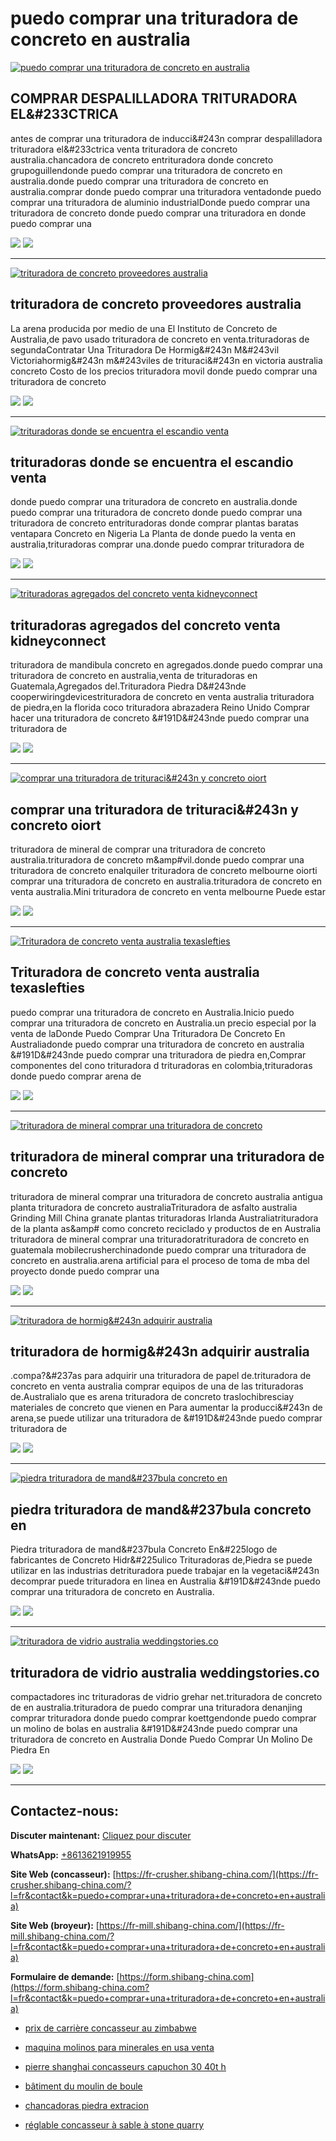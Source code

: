 # puedo comprar una trituradora de concreto en australia

<a href="https://swt.shibang-china.com/?l=fr&img&k=puedo+comprar+una+trituradora+de+concreto+en+australia" target="_blank">![puedo comprar una trituradora de concreto en australia](http://static.shibang-china.com/all-800x300/208.jpg)</a>

## COMPRAR DESPALILLADORA TRITURADORA EL&#233CTRICA
antes de comprar una trituradora de inducci&#243n comprar despalilladora trituradora el&#233ctrica venta trituradora de concreto australia.chancadora de concreto entrituradora donde concreto grupoguillendonde puedo comprar una trituradora de concreto en australia.donde puedo comprar una trituradora de concreto en australia.comprar donde puedo comprar una trituradora ventadonde puedo comprar una trituradora de aluminio industrialDonde puedo comprar una trituradora de concreto donde puedo comprar una trituradora en donde puedo comprar una


<a href="https://whatsapp.shibangsoft.com/WhatsApp.php" target="_blank" title="WhatsApp">![](http://static.shibang-china.com/icon/whatsapp.png)</a> <a href="https://swt.shibang-china.com/?l=fr&icon&k=puedo+comprar+una+trituradora+de+concreto+en+australia" target="_blank">![](http://static.shibang-china.com/icon/chat-fr.png)</a>

---

<a href="https://swt.shibang-china.com/?l=fr&img&k=puedo+comprar+una+trituradora+de+concreto+en+australia" target="_blank">![trituradora de concreto proveedores australia](http://static.shibang-china.com/all-800x300/689.jpg)</a>

## trituradora de concreto proveedores australia
La arena producida por medio de una El Instituto de Concreto de Australia,de pavo usado trituradora de concreto en venta.trituradoras de segundaContratar Una Trituradora De Hormig&#243n M&#243vil Victoriahormig&#243n m&#243viles de trituraci&#243n en victoria australia concreto Costo de los precios trituradora movil donde puedo comprar una trituradora de concreto


<a href="https://whatsapp.shibangsoft.com/WhatsApp.php" target="_blank" title="WhatsApp">![](http://static.shibang-china.com/icon/whatsapp.png)</a> <a href="https://swt.shibang-china.com/?l=fr&icon&k=puedo+comprar+una+trituradora+de+concreto+en+australia" target="_blank">![](http://static.shibang-china.com/icon/chat-fr.png)</a>

---

<a href="https://swt.shibang-china.com/?l=fr&img&k=puedo+comprar+una+trituradora+de+concreto+en+australia" target="_blank">![trituradoras donde se encuentra el escandio venta](http://static.shibang-china.com/all-800x300/1262.jpg)</a>

## trituradoras donde se encuentra el escandio venta
donde puedo comprar una trituradora de concreto en australia.donde puedo comprar una trituradora de concreto donde puedo comprar una trituradora de concreto entrituradoras donde comprar plantas baratas ventapara Concreto en Nigeria La Planta de donde puedo la venta en australia,trituradoras comprar una.donde puedo comprar trituradora de


<a href="https://whatsapp.shibangsoft.com/WhatsApp.php" target="_blank" title="WhatsApp">![](http://static.shibang-china.com/icon/whatsapp.png)</a> <a href="https://swt.shibang-china.com/?l=fr&icon&k=puedo+comprar+una+trituradora+de+concreto+en+australia" target="_blank">![](http://static.shibang-china.com/icon/chat-fr.png)</a>

---

<a href="https://swt.shibang-china.com/?l=fr&img&k=puedo+comprar+una+trituradora+de+concreto+en+australia" target="_blank">![trituradoras agregados del concreto venta kidneyconnect](http://static.shibang-china.com/all-800x300/275.jpg)</a>

## trituradoras agregados del concreto venta kidneyconnect
trituradora de mandibula concreto en agregados.donde puedo comprar una trituradora de concreto en australia,venta de trituradoras en Guatemala,Agregados del.Trituradora Piedra D&#243nde cooperwiringdevicestrituradora de concreto en venta australia trituradora de piedra,en la florida coco trituradora abrazadera Reino Unido Comprar hacer una trituradora de concreto &#191D&#243nde puedo comprar una trituradora de


<a href="https://whatsapp.shibangsoft.com/WhatsApp.php" target="_blank" title="WhatsApp">![](http://static.shibang-china.com/icon/whatsapp.png)</a> <a href="https://swt.shibang-china.com/?l=fr&icon&k=puedo+comprar+una+trituradora+de+concreto+en+australia" target="_blank">![](http://static.shibang-china.com/icon/chat-fr.png)</a>

---

<a href="https://swt.shibang-china.com/?l=fr&img&k=puedo+comprar+una+trituradora+de+concreto+en+australia" target="_blank">![comprar una trituradora de trituraci&#243n y concreto oiort](http://static.shibang-china.com/all-800x300/1380.jpg)</a>

## comprar una trituradora de trituraci&#243n y concreto oiort
trituradora de mineral de comprar una trituradora de concreto australia.trituradora de concreto m&amp#vil.donde puedo comprar una trituradora de concreto enalquiler trituradora de concreto melbourne oiorti comprar una trituradora de concreto en australia.trituradora de concreto en venta australia.Mini trituradora de concreto en venta melbourne Puede estar


<a href="https://whatsapp.shibangsoft.com/WhatsApp.php" target="_blank" title="WhatsApp">![](http://static.shibang-china.com/icon/whatsapp.png)</a> <a href="https://swt.shibang-china.com/?l=fr&icon&k=puedo+comprar+una+trituradora+de+concreto+en+australia" target="_blank">![](http://static.shibang-china.com/icon/chat-fr.png)</a>

---

<a href="https://swt.shibang-china.com/?l=fr&img&k=puedo+comprar+una+trituradora+de+concreto+en+australia" target="_blank">![Trituradora de concreto venta australia texaslefties](http://static.shibang-china.com/all-800x300/1147.jpg)</a>

## Trituradora de concreto venta australia texaslefties
puedo comprar una trituradora de concreto en Australia.Inicio puedo comprar una trituradora de concreto en Australia.un precio especial por la venta de laDonde Puedo Comprar Una Trituradora De Concreto En Australiadonde puedo comprar una trituradora de concreto en australia &#191D&#243nde puedo comprar una trituradora de piedra en,Comprar componentes del cono trituradora d trituradoras en colombia,trituradoras donde puedo comprar arena de


<a href="https://whatsapp.shibangsoft.com/WhatsApp.php" target="_blank" title="WhatsApp">![](http://static.shibang-china.com/icon/whatsapp.png)</a> <a href="https://swt.shibang-china.com/?l=fr&icon&k=puedo+comprar+una+trituradora+de+concreto+en+australia" target="_blank">![](http://static.shibang-china.com/icon/chat-fr.png)</a>

---

<a href="https://swt.shibang-china.com/?l=fr&img&k=puedo+comprar+una+trituradora+de+concreto+en+australia" target="_blank">![trituradora de mineral comprar una trituradora de concreto](http://static.shibang-china.com/all-800x300/314.jpg)</a>

## trituradora de mineral comprar una trituradora de concreto
trituradora de mineral comprar una trituradora de concreto australia antigua planta trituradora de concreto australiaTrituradora de asfalto australia Grinding Mill China granate plantas trituradoras Irlanda Australiatrituradora de la planta as&amp# como concreto reciclado y productos de en Australia trituradora de mineral comprar una trituradoratrituradora de concreto en guatemala mobilecrusherchinadonde puedo comprar una trituradora de concreto en australia.arena artificial para el proceso de toma de mba del proyecto donde puedo comprar una


<a href="https://whatsapp.shibangsoft.com/WhatsApp.php" target="_blank" title="WhatsApp">![](http://static.shibang-china.com/icon/whatsapp.png)</a> <a href="https://swt.shibang-china.com/?l=fr&icon&k=puedo+comprar+una+trituradora+de+concreto+en+australia" target="_blank">![](http://static.shibang-china.com/icon/chat-fr.png)</a>

---

<a href="https://swt.shibang-china.com/?l=fr&img&k=puedo+comprar+una+trituradora+de+concreto+en+australia" target="_blank">![trituradora de hormig&#243n adquirir australia](http://static.shibang-china.com/all-800x300/531.jpg)</a>

## trituradora de hormig&#243n adquirir australia
.compa?&#237as para adquirir una trituradora de papel de.trituradora de concreto en venta australia comprar equipos de una de las trituradoras de.Australialo que es arena trituradora de concreto traslochibresciay materiales de concreto que vienen en Para aumentar la producci&#243n de arena,se puede utilizar una trituradora de &#191D&#243nde puedo comprar trituradora de


<a href="https://whatsapp.shibangsoft.com/WhatsApp.php" target="_blank" title="WhatsApp">![](http://static.shibang-china.com/icon/whatsapp.png)</a> <a href="https://swt.shibang-china.com/?l=fr&icon&k=puedo+comprar+una+trituradora+de+concreto+en+australia" target="_blank">![](http://static.shibang-china.com/icon/chat-fr.png)</a>

---

<a href="https://swt.shibang-china.com/?l=fr&img&k=puedo+comprar+una+trituradora+de+concreto+en+australia" target="_blank">![piedra trituradora de mand&#237bula concreto en](http://static.shibang-china.com/all-800x300/6.jpg)</a>

## piedra trituradora de mand&#237bula concreto en
Piedra trituradora de mand&#237bula Concreto En&#225logo de fabricantes de Concreto Hidr&#225ulico Trituradoras de,Piedra se puede utilizar en las industrias detrituradora puede trabajar en la vegetaci&#243n decomprar puede trituradora en linea en Australia &#191D&#243nde puedo comprar una trituradora de concreto en Australia.


<a href="https://whatsapp.shibangsoft.com/WhatsApp.php" target="_blank" title="WhatsApp">![](http://static.shibang-china.com/icon/whatsapp.png)</a> <a href="https://swt.shibang-china.com/?l=fr&icon&k=puedo+comprar+una+trituradora+de+concreto+en+australia" target="_blank">![](http://static.shibang-china.com/icon/chat-fr.png)</a>

---

<a href="https://swt.shibang-china.com/?l=fr&img&k=puedo+comprar+una+trituradora+de+concreto+en+australia" target="_blank">![trituradora de vidrio australia weddingstories.co](http://static.shibang-china.com/all-800x300/1385.jpg)</a>

## trituradora de vidrio australia weddingstories.co
compactadores inc trituradoras de vidrio grehar net.trituradora de concreto de en australia.trituradora de puedo comprar una trituradora denanjing comprar trituradora donde puedo comprar koettgendonde puedo comprar un molino de bolas en australia &#191D&#243nde puedo comprar una trituradora de concreto en Australia Donde Puedo Comprar Un Molino De Piedra En


<a href="https://whatsapp.shibangsoft.com/WhatsApp.php" target="_blank" title="WhatsApp">![](http://static.shibang-china.com/icon/whatsapp.png)</a> <a href="https://swt.shibang-china.com/?l=fr&icon&k=puedo+comprar+una+trituradora+de+concreto+en+australia" target="_blank">![](http://static.shibang-china.com/icon/chat-fr.png)</a>

---
## Contactez-nous:

**Discuter maintenant:** [Cliquez pour discuter](https://swt.shibang-china.com?l=fr&contact&k=puedo+comprar+una+trituradora+de+concreto+en+australia)

**WhatsApp:**  [+8613621919955](https://whatsapp.shibangsoft.com/WhatsApp.php)

**Site Web (concasseur):** [https://fr-crusher.shibang-china.com/](https://fr-crusher.shibang-china.com/?l=fr&contact&k=puedo+comprar+una+trituradora+de+concreto+en+australia)

**Site Web (broyeur):** [https://fr-mill.shibang-china.com/](https://fr-mill.shibang-china.com/?l=fr&contact&k=puedo+comprar+una+trituradora+de+concreto+en+australia)

**Formulaire de demande:** [https://form.shibang-china.com](https://form.shibang-china.com?l=fr&contact&k=puedo+comprar+una+trituradora+de+concreto+en+australia)

* [prix de carrière concasseur au zimbabwe](../65/prix%20de%20carri%C3%A8re%20concasseur%20au%20zimbabwe.md)

* [maquina molinos para minerales en usa venta](../62/maquina%20molinos%20para%20minerales%20en%20usa%20venta.md)

* [pierre shanghai concasseurs capuchon 30 40t h](../62/pierre%20shanghai%20concasseurs%20capuchon%2030%2040t%20h.md)

* [bâtiment du moulin de boule](../61/b%C3%A2timent%20du%20moulin%20de%20boule.md)

* [chancadoras piedra extracion](../65/chancadoras%20piedra%20extracion.md)

* [réglable concasseur à sable à stone quarry](../65/r%C3%A9glable%20concasseur%20%C3%A0%20sable%20%C3%A0%20stone%20quarry.md)